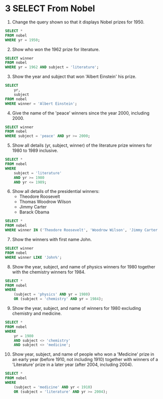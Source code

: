# 3 SELECT From Nobel

1. Change the query shown so that it displays Nobel prizes for 1950. 
```sql
SELECT *
FROM nobel
WHERE yr = 1950;
```

2. Show who won the 1962 prize for literature. 
```sql
SELECT winner
FROM nobel
WHERE yr = 1962 AND subject = 'literature';
```

3. Show the year and subject that won 'Albert Einstein' his prize.
```sql
SELECT
    yr,
    subject
FROM nobel
WHERE winner = 'Albert Einstein';
```

4. Give the name of the 'peace' winners since the year 2000, including 2000. 
```sql
SELECT winner
FROM nobel
WHERE subject = 'peace' AND yr >= 2000;
```

5. Show all details (yr, subject, winner) of the literature prize winners for 1980 to 1989 inclusive. 
```sql
SELECT *
FROM nobel
WHERE
    subject = 'literature'
    AND yr >= 1980
    AND yr <= 1989;
```

6. Show all details of the presidential winners:
    * Theodore Roosevelt
    * Thomas Woodrow Wilson
    * Jimmy Carter
    * Barack Obama
```sql
SELECT *
FROM nobel
WHERE winner IN ('Theodore Roosevelt', 'Woodrow Wilson', 'Jimmy Carter', 'Barack Obama');
```

7. Show the winners with first name John.
```sql
SELECT winner
FROM nobel
WHERE winner LIKE 'John%';
```

8. Show the year, subject, and name of physics winners for 1980 together with the chemistry winners for 1984.
```sql
SELECT *
FROM nobel
WHERE
    (subject = 'physics' AND yr = 1980)
    OR (subject = 'chemistry' AND yr = 1984);
```

9. Show the year, subject, and name of winners for 1980 excluding chemistry and medicine.
```sql
SELECT *
FROM nobel
WHERE
    yr = 1980
    AND subject <> 'chemistry'
    AND subject <> 'medicine';
```

10. Show year, subject, and name of people who won a 'Medicine' prize in an early year (before 1910, not including 1910) together with winners of a 'Literature' prize in a later year (after 2004, including 2004).
```sql
SELECT *
FROM nobel
WHERE
    (subject = 'medicine' AND yr < 1910)
    OR (subject = 'literature' AND yr >= 2004);
```